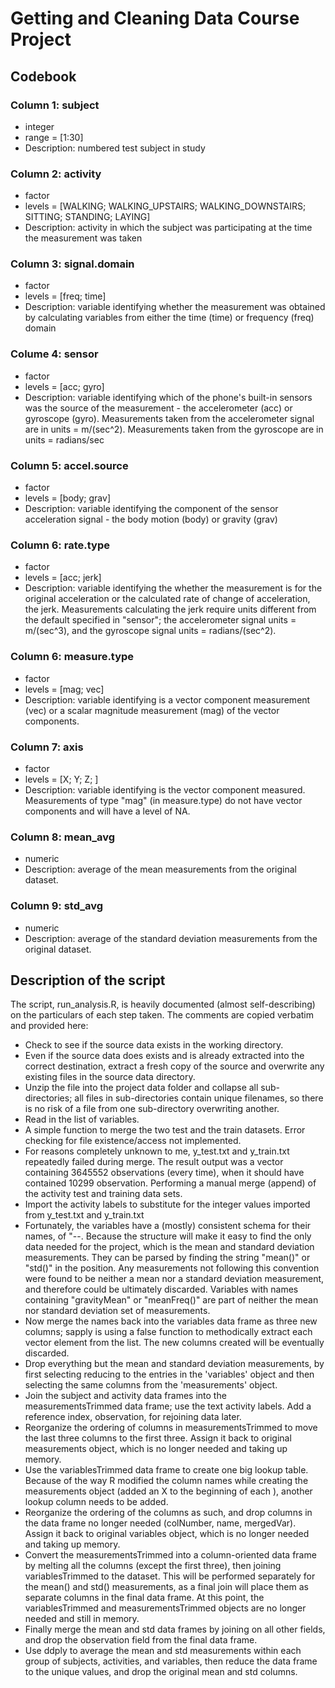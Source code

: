 # Getting and Cleaning Data Course Project

## Codebook

### Column 1:  subject
* integer
* range = [1:30]
* Description:  numbered test subject in study

### Column 2:  activity
* factor
* levels = [WALKING; WALKING_UPSTAIRS; WALKING_DOWNSTAIRS; SITTING; STANDING; LAYING]
* Description:  activity in which the subject was participating at the time the measurement was taken

### Column 3:  signal.domain
* factor
* levels = [freq; time]
* Description:  variable identifying whether the measurement was obtained by calculating variables from either the time (time) or frequency (freq) domain

### Colume 4:  sensor
* factor
* levels = [acc; gyro]
* Description:  variable identifying which of the phone's built-in sensors was the source of the measurement - the accelerometer (acc) or gyroscope (gyro).  Measurements taken from the accelerometer signal are in units = m/(sec^2).  Measurements taken from the gyroscope are in units = radians/sec

### Column 5:  accel.source
* factor
* levels = [body; grav]
* Description:  variable identifying the component of the sensor acceleration signal - the body motion (body) or gravity (grav)

### Column 6:  rate.type
* factor
* levels = [acc; jerk]
* Description:  variable identifying the whether the measurement is for the original acceleration or the calculated rate of change of acceleration, the jerk.  Measurements calculating the jerk require units different from the default specified in "sensor"; the accelerometer signal units = m/(sec^3), and the gyroscope signal units = radians/(sec^2).

### Column 6:  measure.type
* factor
* levels = [mag; vec]
* Description:  variable identifying is a vector component measurement (vec) or a scalar magnitude measurement (mag) of the vector components.

### Column 7:  axis
* factor
* levels = [X; Y; Z; <NA>]
* Description:  variable identifying is the vector component measured.  Measurements of type "mag" (in measure.type) do not have vector components and will have a level of NA.

### Column 8:  mean_avg
* numeric
* Description:  average of the mean measurements from the original dataset.

### Column 9:  std_avg
* numeric
* Description:  average of the standard deviation measurements from the original dataset.

## Description of the script
The script, run_analysis.R, is heavily documented (almost self-describing) on the particulars of each step taken.  The comments are copied verbatim and provided here:
* Check to see if the source data exists in the working directory.
* Even if the source data does exists and is already extracted into the correct destination, extract a fresh copy of the source and overwrite any existing files in the source data directory.
* Unzip the file into the project data folder and collapse all sub-directories; all files in sub-directories contain unique filenames, so there is no risk of a file from one sub-directory overwriting another.
* Read in the list of variables.
* A simple function to merge the two test and the train datasets.  Error checking for file existence/access not implemented.
* For reasons completely unknown to me, y_test.txt and y_train.txt repeatedly failed during merge.  The result output was a vector containing 3645552 observations (every time), when it should have contained 10299 observation.  Performing a manual merge (append) of the activity test and training data sets.
* Import the activity labels to substitute for the integer values imported from y_test.txt and y_train.txt
* Fortunately, the variables have a (mostly) consistent schema for their names, of "<base measurement name>-<statistic>-<axis indicator or other label>.  Because the structure will make it easy to find the only data needed for the project, which is the mean and standard deviation measurements.  They can be parsed by finding the string "mean()" or "std()" in the <statistic> position.  Any measurements not following this convention were found to be neither a mean nor a standard deviation measurement, and therefore could be ultimately discarded.  Variables with names containing "gravityMean" or "meanFreq()" are part of neither the mean nor standard deviation set of measurements.
* Now merge the names back into the variables data frame as three new columns; sapply is using a false function to methodically extract each vector element from the list.  The new columns created will be eventually discarded.
* Drop everything but the mean and standard deviation measurements, by first selecting reducing to the entries in the 'variables' object and then selecting the same columns from the 'measurements' object.
* Join the subject and activity data frames into the measurementsTrimmed data frame; use the text activity labels.  Add a reference index, observation, for rejoining data later.
* Reorganize the ordering of columns in measurementsTrimmed to move the last three columns to the first three.  Assign it back to original measurements object, which is no longer needed and taking up memory.
* Use the variablesTrimmed data frame to create one big lookup table.  Because of the way R modified the column names while creating the measurements object (added an X to the beginning of each ), another lookup column needs to be added.
* Reorganize the ordering of the columns as such, and drop columns in the data frame no longer needed (colNumber, name, mergedVar).  Assign it back to original variables object, which is no longer needed and taking up memory.
* Convert the measurementsTrimmed into a column-oriented data frame by melting all the columns (except the first three), then joining variablesTrimmed to the dataset.  This will be performed separately for the mean() and std() measurements, as a final join will place them as separate columns in the final data frame.  At this point, the variablesTrimmed and measurementsTrimmed objects are no longer needed and still in memory.
* Finally merge the mean and std data frames by joining on all other fields, and drop the observation field from the final data frame.
* Use ddply to average the mean and std measurements within each group of subjects, activities, and variables, then reduce the data frame to the unique values, and drop the original mean and std columns.